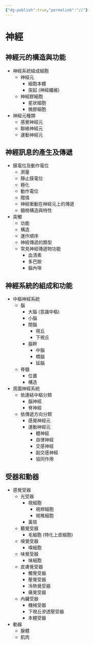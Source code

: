 ```yaml
---
{"dg-publish":true,"permalink":"//"}
---
```



# 神經

## 神經元的構造與功能
- 神經系統組成細胞
   - 神經元
      - 細胞本體
      - 突起 (神經纖維)
   - 神經膠細胞
      - 星狀細胞
      - 微膠細胞
- 神經元種類
   - 感覺神經元
   - 聯絡神經元
   - 運動神經元

## 神經訊息的產生及傳遞
- 膜電位及動作電位
   - 測量
   - 靜止膜電位
   - 極化
   - 動作電位
   - 閥值
   - 神經衝動在神經元上的傳遞
   - 髓梢構造與特性
- 突觸
   - 功能
   - 構造
   - 運作順序
   - 神經傳遞的類型
   - 常見神經傳遞物功能
      - 血清素
      - 多巴胺
      - 腦內啡

## 神經系統的組成和功能
- 中樞神經系統
   - 腦
      - 大腦 (意識中樞)
      - 小腦
      - 間腦
         - 視丘
         - 下視丘
      - 腦幹
         - 中腦
         - 橋腦
         - 延腦
   - 脊髓
      - 位置
      - 構造
- 周圍神經系統
   - 依連結中樞分類
      - 腦神經
      - 脊神經
   - 依傳遞方向分類
      - 感覺神經元
      - 運動神經元
         - 體神經
         - 自律神經
         - 交感神經
         - 副交感神經
         - 協同作用

## 受器和動器
- 感覺受器
   - 光受器
      - 視細胞
         - 視桿細胞
         - 視椎細胞
      - 黃斑
   - 聽覺受器
      - 毛細胞 (特化上皮細胞)
   - 嗅覺受器
      - 嗅細胞
   - 味覺受器
      - 味細胞
   - 皮膚覺受器
      - 觸覺受器
      - 壓覺受器
      - 冷熱覺受器
      - 痛覺受器
   - 內臟受器
      - 機械受器
      - 下視丘滲透壓受器
      - 本體受器
- 動器
   - 腺體
   - 肌肉

## 

## 

## 

##